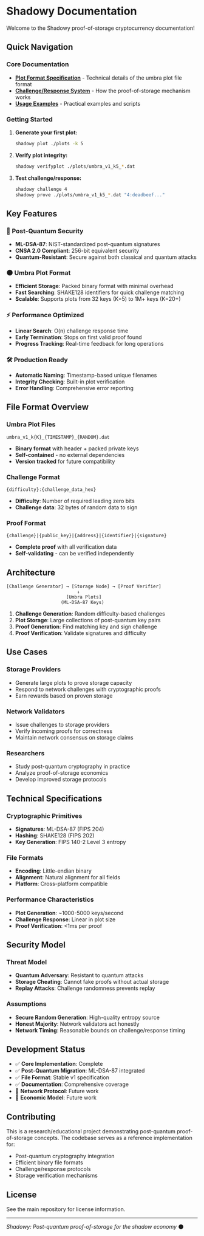 # Shadowy Documentation

Welcome to the Shadowy proof-of-storage cryptocurrency documentation!

## Quick Navigation

### Core Documentation
- **[Plot Format Specification](plot-format.md)** - Technical details of the umbra plot file format
- **[Challenge/Response System](challenge-response.md)** - How the proof-of-storage mechanism works
- **[Usage Examples](examples.md)** - Practical examples and scripts

### Getting Started

1. **Generate your first plot:**
   ```bash
   shadowy plot ./plots -k 5
   ```

2. **Verify plot integrity:**
   ```bash
   shadowy verifyplot ./plots/umbra_v1_k5_*.dat
   ```

3. **Test challenge/response:**
   ```bash
   shadowy challenge 4
   shadowy prove ./plots/umbra_v1_k5_*.dat "4:deadbeef..."
   ```

## Key Features

### 🔐 Post-Quantum Security
- **ML-DSA-87**: NIST-standardized post-quantum signatures
- **CNSA 2.0 Compliant**: 256-bit equivalent security
- **Quantum-Resistant**: Secure against both classical and quantum attacks

### 🌑 Umbra Plot Format
- **Efficient Storage**: Packed binary format with minimal overhead
- **Fast Searching**: SHAKE128 identifiers for quick challenge matching
- **Scalable**: Supports plots from 32 keys (K=5) to 1M+ keys (K=20+)

### ⚡ Performance Optimized
- **Linear Search**: O(n) challenge response time
- **Early Termination**: Stops on first valid proof found
- **Progress Tracking**: Real-time feedback for long operations

### 🛠️ Production Ready
- **Automatic Naming**: Timestamp-based unique filenames
- **Integrity Checking**: Built-in plot verification
- **Error Handling**: Comprehensive error reporting

## File Format Overview

### Umbra Plot Files
```
umbra_v1_k{K}_{TIMESTAMP}_{RANDOM}.dat
```
- **Binary format** with header + packed private keys
- **Self-contained** - no external dependencies
- **Version tracked** for future compatibility

### Challenge Format
```
{difficulty}:{challenge_data_hex}
```
- **Difficulty**: Number of required leading zero bits
- **Challenge data**: 32 bytes of random data to sign

### Proof Format
```
{challenge}|{public_key}|{address}|{identifier}|{signature}
```
- **Complete proof** with all verification data
- **Self-validating** - can be verified independently

## Architecture

```
[Challenge Generator] → [Storage Node] → [Proof Verifier]
                          ↓
                      [Umbra Plots]
                    (ML-DSA-87 Keys)
```

1. **Challenge Generation**: Random difficulty-based challenges
2. **Plot Storage**: Large collections of post-quantum key pairs
3. **Proof Generation**: Find matching key and sign challenge
4. **Proof Verification**: Validate signatures and difficulty

## Use Cases

### Storage Providers
- Generate large plots to prove storage capacity
- Respond to network challenges with cryptographic proofs
- Earn rewards based on proven storage

### Network Validators
- Issue challenges to storage providers
- Verify incoming proofs for correctness
- Maintain network consensus on storage claims

### Researchers
- Study post-quantum cryptography in practice
- Analyze proof-of-storage economics
- Develop improved storage protocols

## Technical Specifications

### Cryptographic Primitives
- **Signatures**: ML-DSA-87 (FIPS 204)
- **Hashing**: SHAKE128 (FIPS 202)
- **Key Generation**: FIPS 140-2 Level 3 entropy

### File Formats
- **Encoding**: Little-endian binary
- **Alignment**: Natural alignment for all fields
- **Platform**: Cross-platform compatible

### Performance Characteristics
- **Plot Generation**: ~1000-5000 keys/second
- **Challenge Response**: Linear in plot size
- **Proof Verification**: <1ms per proof

## Security Model

### Threat Model
- **Quantum Adversary**: Resistant to quantum attacks
- **Storage Cheating**: Cannot fake proofs without actual storage
- **Replay Attacks**: Challenge randomness prevents replay

### Assumptions
- **Secure Random Generation**: High-quality entropy source
- **Honest Majority**: Network validators act honestly
- **Network Timing**: Reasonable bounds on challenge/response timing

## Development Status

- ✅ **Core Implementation**: Complete
- ✅ **Post-Quantum Migration**: ML-DSA-87 integrated
- ✅ **File Format**: Stable v1 specification
- ✅ **Documentation**: Comprehensive coverage
- 🚧 **Network Protocol**: Future work
- 🚧 **Economic Model**: Future work

## Contributing

This is a research/educational project demonstrating post-quantum proof-of-storage concepts. The codebase serves as a reference implementation for:

- Post-quantum cryptography integration
- Efficient binary file formats
- Challenge/response protocols
- Storage verification mechanisms

## License

See the main repository for license information.

---

*Shadowy: Post-quantum proof-of-storage for the shadow economy* 🌑